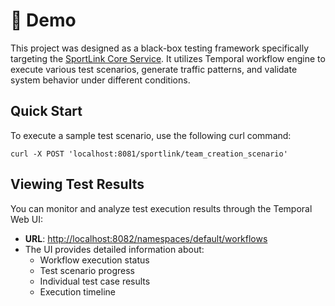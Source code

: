 # 🚀 Demo

This project was designed as a black-box testing framework specifically targeting
the [SportLink Core Service](https://github.com/SportLink-Tech/sportlink-core-service). It utilizes Temporal workflow
engine to execute various test scenarios, generate traffic patterns, and validate system behavior under different
conditions.

## Quick Start

To execute a sample test scenario, use the following curl command:

```shell
curl -X POST 'localhost:8081/sportlink/team_creation_scenario'
```

## Viewing Test Results

You can monitor and analyze test execution results through the Temporal Web UI:

- **URL**: [http://localhost:8082/namespaces/default/workflows](http://localhost:8082/namespaces/default/workflows)
- The UI provides detailed information about:
    - Workflow execution status
    - Test scenario progress
    - Individual test case results
    - Execution timeline
